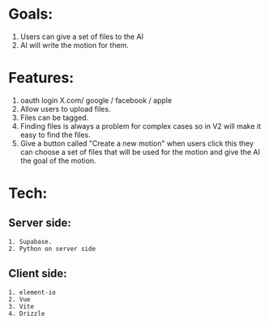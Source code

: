 # Goals:
1. Users can give a set of files to the AI
2. AI will write the motion for them.

# Features:
1. oauth login X.com/ google / facebook / apple
2. Allow users to upload files.
3. Files can be tagged.
4. Finding files is always a problem for complex cases so in V2 will make it easy to find the files.
5. Give a button called "Create a new motion" when users click this they can choose a set of files that will be used for the motion and give the AI the goal of the motion.

# Tech:
## Server side:
    1. Supabase.
    2. Python on server side
## Client side:
    1. element-io
    2. Vue
    3. Vite
    4. Drizzle
